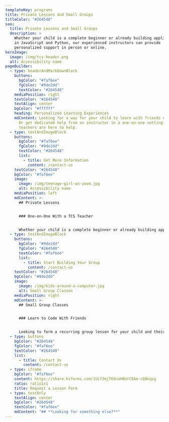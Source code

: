 ```yaml
---
templateKey: programs
title: Private Lessons and Small Groups
titleColor: "#264548"
seo:
  title: Private Lessons and Small Groups
  description: >
    Whether your child is a complete beginner or already building applications
    in JavaScript and Python, our experienced instructors can provide
    personalized support in person or online.
heroImage:
  image: /img/tcs-header.png
  alt: Accessibility name
pageBuilder:
  - type: headerAndMarkDownBlock
    buttons:
      bgColor: "#faf6ee"
      fgColor: "#9de2dd"
      textColor: "#264548"
    mediaPosition: right
    textColor: "#264548"
    textAlign: center
    bgColor: "#ffffff"
    heading: Personalized Learning Experiences
    mdContent: Looking for a way for your child to learn with friends near and far?
      Or get dedicated help from an instructor in a one-on-one setting? Our
      teachers are here to help.
  - type: textAndImageBlock
    buttons:
      bgColor: "#faf6ee"
      fgColor: "#9de2dd"
      textColor: "#264548"
      list:
        - title: Get More Information
          content: /contact-us
    textColor: "#264548"
    bgColor: "#faf6ee"
    image:
      image: /img/teenage-girl-on-zoom.jpg
      alt: Accessibility name
    mediaPosition: left
    mdContent: >-
      ## Private Lessons


      ### One-on-One With a TCS Teacher


      Whether your child is a complete beginner or already building applications in JavaScript and Python, our experienced instructors can provide personalized support in person or online.
  - type: textAndImageBlock
    buttons:
      bgColor: "#9de2dd"
      fgColor: "#264548"
      textColor: "#faf6ee"
      list:
        - title: Start Building Your Group
          content: /contact-us
    textColor: "#264548"
    bgColor: "#9de2dd"
    image:
      image: /img/kids-around-a-computer.jpg
      alt: Small Group Classes
    mediaPosition: right
    mdContent: >-
      ## Small Group Classes


      ### Learn to Code With Friends


      Looking to form a recurring group lesson for your child and their friends? Our small group coding classes provide our signature 4:1 student-to-teacher ratio and personalized attention. Available in person and online.
  - type: buttons
    bgColor: "#264548"
    fgColor: "#faf6ee"
    textColor: "#264548"
    list:
      - title: Contact Us
        content: /contact-us
  - type: iframe
    bgColor: "#faf6ee"
    content: https://share.hsforms.com/1UiY3mjTGSnaH0UrCEAm-cQ8nqsg
    ratio: ratio1x1
    title: Request a Lesson Form
  - type: textOnly
    textAlign: center
    bgColor: "#264548"
    textColor: "#faf6ee"
    mdContent: "## **Looking for something else?**"
---
```

